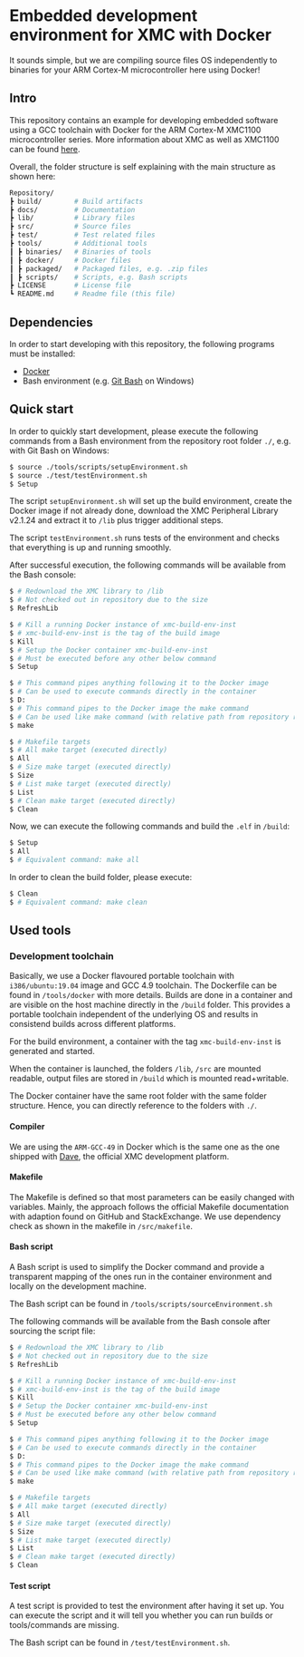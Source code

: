 # Embedded development environment for XMC with Docker

It sounds simple, but we are compiling source files OS independently to binaries for your ARM Cortex-M microcontroller here using Docker!

## Intro

This repository contains an example for developing embedded software using a GCC toolchain with Docker for the ARM Cortex-M XMC1100 microcontroller series.
More information about XMC as well as XMC1100 can be found [here](https://www.infineon.com/cms/en/product/microcontroller/32-bit-industrial-microcontroller-based-on-arm-cortex-m/).

Overall, the folder structure is self explaining with the main structure as shown here:

```bash
Repository/
┣ build/        # Build artifacts
┣ docs/         # Documentation
┣ lib/          # Library files
┣ src/          # Source files
┣ test/         # Test related files
┣ tools/        # Additional tools
┃ ┣ binaries/   # Binaries of tools
┃ ┣ docker/     # Docker files
┃ ┣ packaged/   # Packaged files, e.g. .zip files
┃ ┣ scripts/    # Scripts, e.g. Bash scripts
┣ LICENSE       # License file
┗ README.md     # Readme file (this file)
```

## Dependencies

In order to start developing with this repository, the following programs must be installed:

* [Docker](https://www.docker.com/)
* Bash environment (e.g. [Git Bash](https://gitforwindows.org/) on Windows)

## Quick start

In order to quickly start development, please execute the following commands from a Bash environment from the repository root folder `./`, e.g. with Git Bash on Windows:

```bash
$ source ./tools/scripts/setupEnvironment.sh
$ source ./test/testEnvironment.sh
$ Setup
```

The script `setupEnvironment.sh` will set up the build environment, create the Docker image if not already done, download the XMC Peripheral Library v2.1.24 and extract it to `/lib` plus trigger additional steps.

The script `testEnvironment.sh` runs tests of the environment and checks that everything is up and running smoothly.

After successful execution, the following commands will be available from the Bash console:

```Bash
$ # Redownload the XMC library to /lib
$ # Not checked out in repository due to the size
$ RefreshLib

$ # Kill a running Docker instance of xmc-build-env-inst
$ # xmc-build-env-inst is the tag of the build image
$ Kill
$ # Setup the Docker container xmc-build-env-inst
$ # Must be executed before any other below command
$ Setup

$ # This command pipes anything following it to the Docker image
$ # Can be used to execute commands directly in the container 
$ D:
$ # This command pipes to the Docker image the make command
$ # Can be used like make command (with relative path from repository root ./)
$ make

$ # Makefile targets
$ # All make target (executed directly)
$ All
$ # Size make target (executed directly)
$ Size
$ # List make target (executed directly)
$ List
$ # Clean make target (executed directly)
$ Clean
```

Now, we can execute the following commands and build the `.elf` in `/build`:

```bash
$ Setup
$ All
$ # Equivalent command: make all
```

In order to clean the build folder, please execute:

```bash
$ Clean
$ # Equivalent command: make clean
```

## Used tools

### Development toolchain

Basically, we use a Docker flavoured portable toolchain with `i386/ubuntu:19.04` image and GCC 4.9 toolchain.
The Dockerfile can be found in `/tools/docker` with more details.
Builds are done in a container and are visible on the host machine directly in the `/build` folder.
This provides a portable toolchain independent of the underlying OS and results in consistend builds across different platforms.

For the build environment, a container with the tag `xmc-build-env-inst` is generated and started.

When the container is launched, the folders `/lib`, `/src` are mounted readable, output files are stored in `/build` which is mounted read+writable.

The Docker container have the same root folder with the same folder structure.
Hence, you can directly reference to the folders with `./`.

#### Compiler

We are using the `ARM-GCC-49` in Docker which is the same one as the one shipped with [Dave](https://infineoncommunity.com/dave-download_ID645), the official XMC development platform.

#### Makefile

The Makefile is defined so that most parameters can be easily changed with variables.
Mainly, the approach follows the official Makefile documentation with adaption found on GitHub and StackExchange.
We use dependency check as shown in the makefile in `/src/makefile`.

#### Bash script

A Bash script is used to simplify the Docker command and provide a transparent mapping of the ones run in the container environment and locally on the development machine.

The Bash script can be found in `/tools/scripts/sourceEnvironment.sh`

The following commands will be available from the Bash console after sourcing the script file:

```Bash
$ # Redownload the XMC library to /lib
$ # Not checked out in repository due to the size
$ RefreshLib

$ # Kill a running Docker instance of xmc-build-env-inst
$ # xmc-build-env-inst is the tag of the build image
$ Kill
$ # Setup the Docker container xmc-build-env-inst
$ # Must be executed before any other below command
$ Setup

$ # This command pipes anything following it to the Docker image
$ # Can be used to execute commands directly in the container 
$ D:
$ # This command pipes to the Docker image the make command
$ # Can be used like make command (with relative path from repository root ./)
$ make

$ # Makefile targets
$ # All make target (executed directly)
$ All
$ # Size make target (executed directly)
$ Size
$ # List make target (executed directly)
$ List
$ # Clean make target (executed directly)
$ Clean
```

#### Test script

A test script is provided to test the environment after having it set up.
You can execute the script and it will tell you whether you can run builds or tools/commands are missing.

The Bash script can be found in `/test/testEnvironment.sh`.